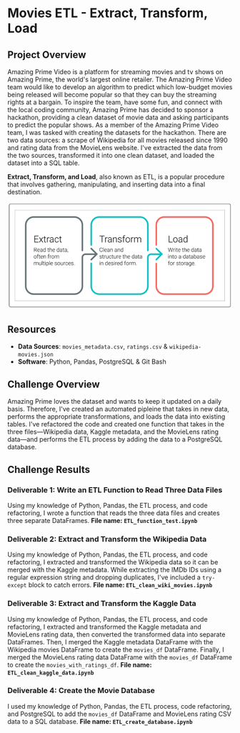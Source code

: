 # Movies ETL - Extract, Transform, Load

## Project Overview
Amazing Prime Video is a platform for streaming movies and tv shows on Amazing Prime, the world's largest online retailer. The Amazing Prime Video team would like to develop an algorithm to predict which low-budget movies being released will become popular so that they can buy the streaming rights at a bargain. To inspire the team, have some fun, and connect with the local coding community, Amazing Prime has decided to sponsor a hackathon, providing a clean dataset of movie data and asking participants to predict the popular shows. As a member of the Amazing Prime Video team, I was tasked with creating the datasets for the hackathon. There are two data sources: a scrape of Wikipedia for all movies released since 1990 and rating data from the MovieLens website. I've extracted the data from the two sources, transformed it into one clean dataset, and loaded the dataset into a SQL table.

**Extract, Transform, and Load**, also known as ETL, is a popular procedure that involves gathering, manipulating, and inserting data into a final destination.

<img src="Images/ETL_visual.PNG">

## Resources
- **Data Sources**: `movies_metadata.csv`, `ratings.csv` & `wikipedia-movies.json`
- **Software**: Python, Pandas, PostgreSQL & Git Bash 

## Challenge Overview
Amazing Prime loves the dataset and wants to keep it updated on a daily basis. Therefore, I've created an automated pipleine that takes in new data, performs the appropriate transformations, and loads the data into existing tables. I've refactored the code and created one function that takes in the three files—Wikipedia data, Kaggle metadata, and the MovieLens rating data—and performs the ETL process by adding the data to a PostgreSQL database.

## Challenge Results
### Deliverable 1: Write an ETL Function to Read Three Data Files
Using my knowledge of Python, Pandas, the ETL process, and code refactoring, I wrote a function that reads the three data files and creates three separate DataFrames. **File name: `ETL_function_test.ipynb`**

### Deliverable 2: Extract and Transform the Wikipedia Data
Using my knowledge of Python, Pandas, the ETL process, and code refactoring, I extracted and transformed the Wikipedia data so it can be merged with the Kaggle metadata. While extracting the IMDb IDs using a regular expression string and dropping duplicates, I've included a `try-except` block to catch errors. **File name: `ETL_clean_wiki_movies.ipynb`**

### Deliverable 3: Extract and Transform the Kaggle Data
Using my knowledge of Python, Pandas, the ETL process, and code refactoring, I extracted and transformed the Kaggle metadata and MovieLens rating data, then converted the transformed data into separate DataFrames. Then, I merged the Kaggle metadata DataFrame with the Wikipedia movies DataFrame to create the `movies_df` DataFrame. Finally, I merged the MovieLens rating data DataFrame with the `movies_df` DataFrame to create the `movies_with_ratings_df`. **File name: `ETL_clean_kaggle_data.ipynb`**

### Deliverable 4: Create the Movie Database
I used my knowledge of Python, Pandas, the ETL process, code refactoring, and PostgreSQL to add the `movies_df` DataFrame and MovieLens rating CSV data to a SQL database. **File name: `ETL_create_database.ipynb`**
